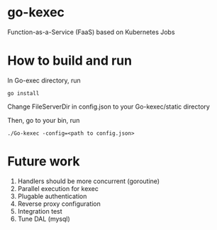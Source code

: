 # go-kexec
Function-as-a-Service (FaaS) based on Kubernetes Jobs

# How to build and run
In Go-exec directory, run
```
go install
```

Change FileServerDir in config.json to your Go-kexec/static directory

Then, go to your bin, run
```
./Go-kexec -config=<path to config.json>
```

# Future work
1. Handlers should be more concurrent (goroutine)
2. Parallel execution for kexec
3. Plugable authentication
5. Reverse proxy configuration
6. Integration test
8. Tune DAL (mysql)
